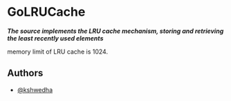 
# GoLRUCache

***The source implements the LRU cache mechanism, storing and retrieving the least recently used elements***

memory limit of LRU cache is 1024.


## Authors

- [@kshwedha](https://www.github.com/kshwedha)


